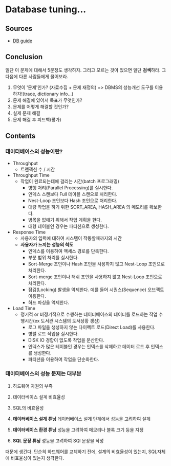 # Database tuning...

## Sources
- [DB guide](http://www.dbguide.net/db.db?cmd=view&boardUid=13865&boardConfigUid=9&boardIdx=82&boardStep=1)

## Conclusion

일단 이 문제에 대해서 5분정도 생각하자.
그리고 모르는 것이 있으면 일단 **검색**하라.
그다음에 다른 사람들에게 물어보라.

1. 무엇이 '문제'인가? (자료수집 + 문제 재정의) => DBMS의 성능개선 도구를 이용하자!(trace, dictionary info...)
2. 문제 해결에 있어서 목표가 무엇인가?
3. 문제를 어떻게 해결할 것인가?
4. 실제 문제 해결
5. 문제 해결 후 피드백(평가)

## Contents

### 데이터베이스의 성능이란?
- Throughput
  - 트랜잭션 수 / 시간
- Throughput Time
  - 작업이 완료되는데에 걸리는 시간(batch 프로그래밍)
    - 병행 처리(Parallel Processing)를 실시한다.
    - 인덱스 스캔보다 Full 테이블 스캔으로 처리한다.
    - Nest-Loop 조인보다 Hash 조인으로 처리한다.
    - 대량 작업을 하기 위한 SORT_AREA, HASH_AREA 의 메모리를 확보한다.
    - 병목을 없애기 위해서 작업 계획을 한다.
    - 대형 테이블인 경우는 파티션으로 생성한다.
- Response Time
  - 사용자의 입력에 대하여 시스템이 작동할때까지의 시간
  - **사용자가 느끼는 성능의 척도**
    - 인덱스를 이용하여 액세스 경로를 단축한다.
    - 부분 범위 처리를 실시한다.
    - Sort-Merge 조인이나 Hash 조인을 사용하지 않고 Nest-Loop 조인으로 처리한다.
    - Sort-merge 조인이나 해쉬 조인을 사용하지 않고 Nest-Loop 조인으로 처리한다.
    - 잠김(Locking) 발생을 억제한다. 예를 들어 시퀀스(Sequence) 오브젝트 이용한다.
    - 하드 파싱을 억제한다.
- Load Time
  - 정기적 or 비정기적으로 수행하는 데이터베이스의 데이터를 로드하는 작업 수행시간(ex 도서관 시스템의 도서상황 갱신)
    - 로그 파일을 생성하지 않는 다이렉트 로드(Direct Load)를 사용한다.
    - 병렬 로드 작업을 실시한다.
    - DISK IO 경합이 없도록 작업을 분산한다.
    - 인덱스가 많은 테이블인 경우는 인덱스를 삭제하고 데이터 로드 후 인덱스를 생성한다.
    - 파티션을 이용하여 작업을 단순화한다.

### 데이터베이스의 성능 문제는 대부분
1. 하드웨어 자원의 부족
2. 데이터베이스 설계 비효율성
3. SQL의 비효율성


1. **데이터베이스 설계 튜닝**	데이터베이스 설계 단계에서 성능을 고려하여 설계
2. **데이터베이스 환경 튜닝**	성능을 고려하여 메모리나 블록 크기 등을 지정
3. **SQL 문장 튜닝**	성능을 고려하여 SQl 문장을 작성


때문에 생긴다. 단순히 하드웨어를 교체하기 전에, 설계의 비효율성이 있는지, SQL자체에 비효율성이 있는지 생각한다.
  
  
  
  
  
  
  
  
  
  
